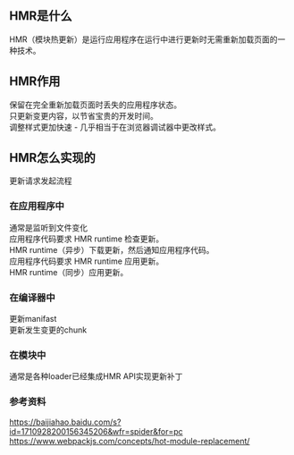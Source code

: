 ## HMR是什么  
HMR（模块热更新）是运行应用程序在运行中进行更新时无需重新加载页面的一种技术。

## HMR作用  
保留在完全重新加载页面时丢失的应用程序状态。  
只更新变更内容，以节省宝贵的开发时间。  
调整样式更加快速 - 几乎相当于在浏览器调试器中更改样式。  

## HMR怎么实现的  
更新请求发起流程
### 在应用程序中
通常是监听到文件变化  
应用程序代码要求 HMR runtime 检查更新。  
HMR runtime（异步）下载更新，然后通知应用程序代码。  
应用程序代码要求 HMR runtime 应用更新。  
HMR runtime（同步）应用更新。  

### 在编译器中  
更新manifast  
更新发生变更的chunk  

### 在模块中  
通常是各种loader已经集成HMR API实现更新补丁

### 参考资料
https://baijiahao.baidu.com/s?id=1710928200156345206&wfr=spider&for=pc  
https://www.webpackjs.com/concepts/hot-module-replacement/
